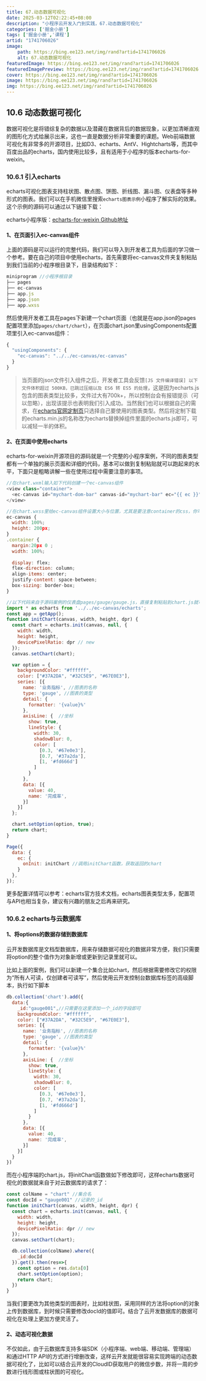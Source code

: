 ```yaml
---
title: 67.动态数据可视化
date: 2025-03-12T02:22:45+08:00
description: "小程序云开发入门到实践，67.动态数据可视化"
categories: ['掘金小册']
tags: ['掘金小册','课程']
artid: "1741706026"
image:
    path: https://bing.ee123.net/img/rand?artid=1741706026
    alt: 67.动态数据可视化
featuredImage: https://bing.ee123.net/img/rand?artid=1741706026
featuredImagePreview: https://bing.ee123.net/img/rand?artid=1741706026
cover: https://bing.ee123.net/img/rand?artid=1741706026
image: https://bing.ee123.net/img/rand?artid=1741706026
img: https://bing.ee123.net/img/rand?artid=1741706026
---
```


## 10.6 动态数据可视化
数据可视化是将错综复杂的数据以及潜藏在数据背后的数据现象，以更加清晰直观的图形化方式给展示出来，这也一直是数据分析非常重要的课题。Web前端数据可视化有非常多的开源项目，比如D3、echarts、AntV、Hightcharts等，而其中百度出品的echarts，国内使用比较多，且有适用于小程序的版本echarts-for-weixin。

### 10.6.1 引入echarts
echarts可视化图表支持柱状图、散点图、饼图、折线图、漏斗图、仪表盘等多种形式的图表。我们可以在手机微信里搜索`echarts图表示例`小程序了解实际的效果。这个示例的源码可以通过以下链接下载：

echarts小程序版：[echarts-for-weixin Github地址](https://github.com/ecomfe/echarts-for-weixin)

#### 1、在页面引入ec-canvas组件
上面的源码是可以运行的完整代码，我们可以导入到开发者工具为后面的学习做一个参考。要在自己的项目中使用echarts，首先需要将ec-canvas文件夹复制粘贴到我们当前的小程序根目录下，目录结构如下：
```javascript
miniprogram //小程序根目录  
├── pages
├── ec-canvas
├── app.js
├── app.json
├── app.wxss     
```
然后使用开发者工具在pages下新建一个chart页面（也就是在app.json的pages配置项里添加`pages/chart/chart`），在页面chart.json里usingComponents配置项里引入ec-canvas组件：
```javascript
{
  "usingComponents": {
    "ec-canvas": "../../ec-canvas/ec-canvas"
  }
}
```
>当页面的json文件引入组件之后，开发者工具会反馈`[JS 文件编译错误] 以下文件体积超过 500KB，已跳过压缩以及 ES6 转 ES5 的处理`，这是因为echarts.js包含的图表类型比较多，文件过大有700k+，所以控制台会有报错提示（可以忽略），出现该提示也表明我们引入成功。当然我们也可以根据自己的需求，在[echarts官网定制页](https://echarts.apache.org/zh/builder.html)只选择自己要使用的图表类型。然后将定制下载的echarts.min.js的名称改为echarts替换掉组件里面的echarts.js即可，可以减轻一半的体积。

#### 2、在页面中使用echarts
echarts-for-weixin开源项目的源码就是一个完整的小程序案例，不同的图表类型都有一个单独的展示页面和详细的代码，基本可以做到复制粘贴就可以跑起来的水平，下面只是粗略讲解一些在使用过程中需要注意的事项。
```javascript
//在chart.wxml输入如下代码创建一个ec-canvas组件
<view class="container">
  <ec-canvas id="mychart-dom-bar" canvas-id="mychart-bar" ec="{{ ec }}"></ec-canvas>
</view>

//在chart.wxss里给ec-canvas组件设置大小与位置，尤其是要注意container的css，你可以写在app.wxss作为全局样式，也可以写在单个页面里，取决你的开发需求
ec-canvas { 
  width: 100%;
  height: 200px; 
}
.container {
  margin:20px 0 ;
  width: 100%;
  
  display: flex;
  flex-direction: column;
  align-items: center;
  justify-content: space-between;
  box-sizing: border-box;
}

//以下代码来自于源码案例的仪表盘pages/gauge/gauge.js，直接复制粘贴到chart.js就可以看到效果了，使用起来非常方便
import * as echarts from '../../ec-canvas/echarts';
const app = getApp();
function initChart(canvas, width, height, dpr) {
  const chart = echarts.init(canvas, null, {
    width: width,
    height: height,
    devicePixelRatio: dpr // new
  });
  canvas.setChart(chart);

  var option = {
    backgroundColor: "#ffffff",
    color: ["#37A2DA", "#32C5E9", "#67E0E3"],
    series: [{
      name: '业务指标', //图表的名称
      type: 'gauge', //图表的类型
      detail: {
        formatter: '{value}%'
      },
      axisLine: {  //坐标
        show: true,
        lineStyle: {
          width: 30,
          shadowBlur: 0,
          color: [
            [0.3, '#67e0e3'],
            [0.7, '#37a2da'],
            [1, '#fd666d']
          ]
        }
      },
      data: [{
        value: 40,
        name: '完成率',
      }]
    }]
  };

  chart.setOption(option, true);
  return chart;
}

Page({
  data: {
    ec: {
      onInit: initChart //调用initChart函数，获取返回的chart
    }
  },
});
```
更多配置详情可以参考：echarts官方技术文档，echarts图表类型太多，配置项与API也相当复杂，建议有兴趣的朋友之后再来研究。

### 10.6.2 echarts与云数据库
#### 1、将options的数据存储到数据库
云开发数据库是文档型数据库，用来存储数据可视化的数据非常方便，我们只需要将option的整个值作为对象新增或更新到记录里就可以。

比如上面的案例，我们可以新建一个集合比如chart，然后根据需要修改它的权限为“所有人可读，仅创建者可读写”，然后使用云开发控制台数据库标签的高级脚本，执行如下脚本
```javascript
db.collection('chart').add({
  data:{
    _id:"gauge001",//只需要在这里添加一个_id的字段即可
    backgroundColor: "#ffffff",
    color: ["#37A2DA", "#32C5E9", "#67E0E3"],
    series: [{
      name: '业务指标', //图表的名称
      type: 'gauge', //图表的类型
      detail: {
        formatter: '{value}%'
      },
      axisLine: {  //坐标
        show: true,
        lineStyle: {
          width: 30,
          shadowBlur: 0,
          color: [
            [0.3, '#67e0e3'],
            [0.7, '#37a2da'],
            [1, '#fd666d']
          ]
        }
      },
      data: [{
        value: 40,
        name: '完成率',
      }]
    }]
  }
})
```
而在小程序端的chart.js，将initChart函数做如下修改即可，这样echarts数据可视化的数据就来自于对云数据库的请求了：
```javascript
const colName = "chart" //集合名
const docId = "gauge001" //记录的_id
function initChart(canvas, width, height, dpr) {
  const chart = echarts.init(canvas, null, {
    width: width,
    height: height,
    devicePixelRatio: dpr // new
  });
  canvas.setChart(chart);

  db.collection(colName).where({
    _id:docId
  }).get().then(res=>{
    const option = res.data[0]
    chart.setOption(option);
    return chart;
  })
}
```
当我们要更改为其他类型的图表时，比如柱状图，采用同样的方法将option的对象上传到数据库，到时候只需要修改docId的值即可。结合了云开发数据库的数据可视化在处理上更加方便灵活了。

#### 2、动态可视化数据
不仅如此，由于云数据库支持多端SDK（小程序端、web端、移动端、管理端）和通过HTTP API的方式进行增删改查，这样云开发就能很容易实现跨端的动态数据可视化了，比如可以结合云开发的CloudID获取用户的微信步数，并将一周的步数进行线形图或柱状图的可视化。